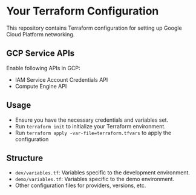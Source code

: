 # Your Terraform Configuration

This repository contains Terraform configuration for setting up Google Cloud Platform networking.

## GCP Service APIs

Enable following APIs in GCP:
- IAM Service Account Credentials API
- Compute Engine API 

## Usage

- Ensure you have the necessary credentials and variables set.
- Run `terraform init` to initialize your Terraform environment.
- Run `terraform apply -var-file=terraform.tfvars` to apply the configuration

## Structure

- `dev/variables.tf`: Variables specific to the development environment.
- `demo/variables.tf`: Variables specific to the demo environment.
- Other configuration files for providers, versions, etc.
